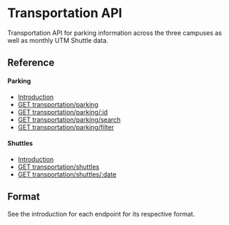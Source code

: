 # Transportation API

Transportation API for parking information across the three campuses as well as monthly UTM Shuttle data.

<div id="reference">
  <h2>Reference</h2>
  <h4>Parking</h4>
  <ul>
    <li><a href="./parking/README.md">Introduction</a></li>
    <li><a href="./parking/list.md">GET transportation/parking</a></li>
    <li><a href="./parking/show.md">GET transportation/parking/:id</a></li>
    <li><a href="./parking/search.md">GET transportation/parking/search</a></li>
    <li><a href="./parking/filter.md">GET transportation/parking/filter</a></li>
  </ul>
  <h4>Shuttles</h4>
  <ul>
    <li><a href="./shuttles/README.md">Introduction</a></li>
    <li><a href="./shuttles/list.md">GET transportation/shuttles</a></li>
    <li><a href="./shuttles/show.md">GET transportation/shuttles/:date</a></li>
  </ul>
</div>

## Format

See the introduction for each endpoint for its respective format.

